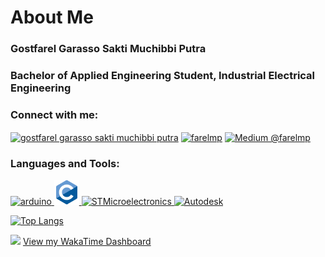 <h1>About Me</h1>
<h3>Gostfarel Garasso Sakti Muchibbi Putra</h3>
<h3>Bachelor of Applied Engineering Student, Industrial Electrical Engineering</h3>

<h3 align="left">Connect with me:</h3>
<p align="left">
<a href="https://linkedin.com/in/gostfarel garasso sakti muchibbi putra" target="blank"><img align="center" src="https://raw.githubusercontent.com/rahuldkjain/github-profile-readme-generator/master/src/images/icons/Social/linked-in-alt.svg" alt="gostfarel garasso sakti muchibbi putra" height="30" width="40" /></a>
<a href="https://instagram.com/farelmp" target="blank"><img align="center" src="https://raw.githubusercontent.com/rahuldkjain/github-profile-readme-generator/master/src/images/icons/Social/instagram.svg" alt="farelmp" height="30" width="40" /></a>
<a href="https://medium.com/@farelmp" target="_blank" rel="noreferrer">
    <img align="center" src="https://logos-world.net/wp-content/uploads/2023/07/Medium-Emblem.png" 
         alt="Medium @farelmp" height="30" width="40"/>
</a>


</p>

<h3 align="left">Languages and Tools:</h3>
<p align="left"> <a href="https://www.arduino.cc/" target="_blank" rel="noreferrer"> <img src="https://cdn.worldvectorlogo.com/logos/arduino-1.svg" alt="arduino" width="40" height="40"/> </a> <a href="https://www.cprogramming.com/" target="_blank" rel="noreferrer"> <img src="https://raw.githubusercontent.com/devicons/devicon/master/icons/c/c-original.svg" alt="c" width="40" height="40"/> </a> 
<a href="https://www.st.com/content/st_com/en.html" target="_blank" rel="noreferrer">
    <img src="https://wiki.st.com/stm32mpu/nsfr_img_auth.php/c/c5/ST_logo.png?20211105095744" alt="STMicroelectronics" width="50" height="40"/>
</a>
<a href="https://www.autodesk.com/" target="_blank" rel="noreferrer">
    <img src="https://logotaglines.com/wp-content/uploads/2023/02/Autodesk-Logo-Tagline-Slogan-Founder.jpg" 
         alt="Autodesk" height="40" width="50"/>
</a>
</p>

[![Top Langs](https://github-readme-stats.vercel.app/api/top-langs/?username=FarelMP&layout=donut&theme=outrun)](https://github.com/FarelMP/github-readme-stats)

<div >
    
 ![](https://komarev.com/ghpvc/?username=FarelMP&style=for-the-badge&color=blue&cachebuster=1&abbreviated=true)
 [View my WakaTime Dashboard](https://wakatime.com/@FarelMP)

</div>


<!--
**FarelMP/FarelMP** is a ✨ _special_ ✨ repository because its `README.md` (this file) appears on your GitHub profile.

Here are some ideas to get you started:

- 🔭 I’m currently working on ...
- 🌱 I’m currently learning ...
- 👯 I’m looking to collaborate on ...
- 🤔 I’m looking for help with ...
- 💬 Ask me about ...
- 📫 How to reach me: ...
- 😄 Pronouns: ...
- ⚡ Fun fact: ...
-->

